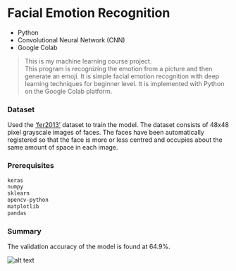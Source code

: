 # Facial Emotion Recognition

  - Python
  - Convolutional Neural Network (CNN) 
  - Google Colab

> This is my machine learning course project.  
> This program is recognizing the emotion from a picture and then generate an emoji.
> It is simple facial emotion recognition with deep learning techniques for beginner level.
> It is implemented with Python on the Google Colab platform.

### Dataset

Used the [‘fer2013’](https://www.kaggle.com/deadskull7/fer2013) dataset to train the model. The dataset consists of 48x48 pixel grayscale images of faces. The faces have been automatically registered so that the face is more or less centred and occupies about the same amount of space in each image.

### Prerequisites

```sh
keras
numpy
sklearn
opencv-python
matplotlib
pandas
```
### Summary

The validation accuracy of the model is found at 64.9%.

![alt text](https://github.com/esra-polat/facial-emotion-recognition.git/image.jpg?raw=true)

[//]: # (These are reference links used in the body of this note and get stripped out when the markdown processor does its job. There is no need to format nicely because it shouldn't be seen. Thanks SO - http://stackoverflow.com/questions/4823468/store-comments-in-markdown-syntax)


   [dill]: <https://github.com/joemccann/dillinger>
   [git-repo-url]: <https://github.com/joemccann/dillinger.git>
   [john gruber]: <http://daringfireball.net>
   [df1]: <http://daringfireball.net/projects/markdown/>
   [markdown-it]: <https://github.com/markdown-it/markdown-it>
   [Ace Editor]: <http://ace.ajax.org>
   [node.js]: <http://nodejs.org>
   [Twitter Bootstrap]: <http://twitter.github.com/bootstrap/>
   [jQuery]: <http://jquery.com>
   [@tjholowaychuk]: <http://twitter.com/tjholowaychuk>
   [express]: <http://expressjs.com>
   [AngularJS]: <http://angularjs.org>
   [Gulp]: <http://gulpjs.com>

   [PlDb]: <https://github.com/joemccann/dillinger/tree/master/plugins/dropbox/README.md>
   [PlGh]: <https://github.com/joemccann/dillinger/tree/master/plugins/github/README.md>
   [PlGd]: <https://github.com/joemccann/dillinger/tree/master/plugins/googledrive/README.md>
   [PlOd]: <https://github.com/joemccann/dillinger/tree/master/plugins/onedrive/README.md>
   [PlMe]: <https://github.com/joemccann/dillinger/tree/master/plugins/medium/README.md>
   [PlGa]: <https://github.com/RahulHP/dillinger/blob/master/plugins/googleanalytics/README.md>
